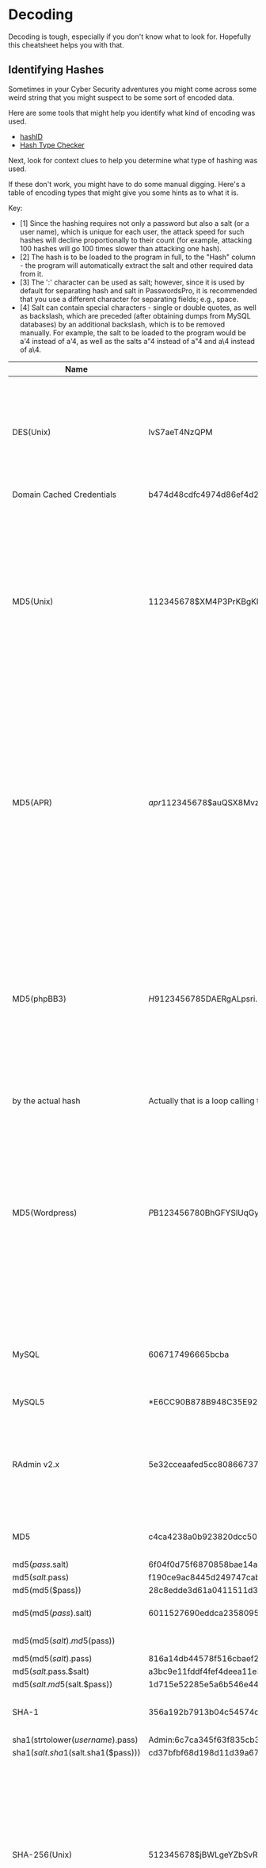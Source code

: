 # Decoding

Decoding is tough, especially if you don't know what to look for. Hopefully this cheatsheet helps you with that.

## Identifying Hashes
Sometimes in your Cyber Security adventures you might come across some weird string that you might suspect to be some sort of encoded data.

Here are some tools that might help you identify what kind of encoding was used.
- [hashID](https://github.com/psypanda/hashID)
- [Hash Type Checker](https://md5hashing.net/hash_type_checker/)

Next, look for context clues to help you determine what type of hashing was used.

If these don't work, you might have to do some manual digging.
Here's a table of encoding types that might give you some hints as to what it is.

Key:
- [1] Since the hashing requires not only a password but also a salt (or a user name), which is unique for each user, the attack speed for such hashes will decline proportionally to their count (for example, attacking
100 hashes will go 100 times slower than attacking one hash).
- [2] The hash is to be loaded to the program in full, to the "Hash" column - the program will automatically extract the salt and other required data from it.
- [3] The ':' character can be used as salt; however, since it is used by default for separating hash and salt in PasswordsPro, it is recommended that you use a different character for separating fields; e.g., space.
- [4] Salt can contain special characters - single or double quotes, as well as backslash, which are preceded (after obtaining dumps from MySQL databases) by an additional backslash, which is to be removed manually. For
example, the salt to be loaded to the program would be a'4 instead of a\'4, as well as the salts a"4 instead of a\"4 and a\4 instead of a\\4.

|Name|Example|Use|Length|Description|Algorithm|Key|
|-|-|-|-|-|-|-|
|DES(Unix)|IvS7aeT4NzQPM|Used in Linux and other similar OS|13 characters|The first two characters are the salt (random characters; in our example the salt is the string "Iv"), then there follows the actual hash||[1] [2]|
|Domain Cached Credentials|b474d48cdfc4974d86ef4d24904cdd91|Used for caching passwords of Windows domain|16 bytes||MD4(MD4(Unicode($pass)).Unicode(strtolower($username)))|[1]|
|MD5(Unix)|$1$12345678$XM4P3PrKBgKNnTaqG9P0T/|Used in Linux and other similar OS|34 characters|The hash begins with the $1$ signature, then there goes the salt (up to 8 random characters; in our example the salt is the string "12345678"), then there goes one more $ character, followed by the actual hash|Actually that is a loop calling the MD5 algorithm 2000 times|[1] [2]|
|MD5(APR)|$apr1$12345678$auQSX8Mvzt.tdBi4y6Xgj.|Used in Linux and other similar OS|37 characters|The hash begins with the $apr1$ signature, then there goes the salt (up to 8 random characters; in our example the salt is the string "12345678"), then there goes one more $ character, followed by the actual hash|Actually that is a loop calling the MD5 algorithm 2000 times|[1] [2]|
|MD5(phpBB3)|$H$9123456785DAERgALpsri.D9z3ht120|Used in phpBB 3.x.x.|34 characters|The hash begins with the $H$ signature, then there goes one character (most often the number '9'), then there goes the salt (8 random characters; in our example the salt is the string "12345678"), followed
by the actual hash|Actually that is a loop calling the MD5 algorithm 2048 times|[1] [2]|
|MD5(Wordpress)|$P$B123456780BhGFYSlUqGyE6ErKErL01|Used in Wordpress|34 characters|The hash begins with the $P$ signature, then there goes one character (most often the number 'B'), then there goes the salt (8 random characters; in our example the salt is the string "12345678"), followed by the actual hash|Actually that is a loop calling the MD5 algorithm 8192 times|[1] [2]|
|MySQL|606717496665bcba|Used in the old versions of MySQL|  8 bytes|The hash consists of two DWORDs, each not exceeding the value of 0x7fffffff|||
|MySQL5|*E6CC90B878B948C35E92B003C792C46C58C4AF40|Used in the new versions of MySQL|20 bytes|SHA-1(SHA-1($pass))|The hashes are to be loaded to the program without the asterisk that stands in the beginning of each hash||
|RAdmin v2.x|5e32cceaafed5cc80866737dfb212d7f|Used in the application Remote Administrator v2.x|16 bytes|The password is padded with zeros to the length of 100 bytes, then that entire string is hashed with the MD5 algorithm|||
|MD5|c4ca4238a0b923820dcc509a6f75849b|Used in phpBB v2.x, Joomla version below 1.0.13 and many other forums and CMS| 16 bytes|Same as the md5() function in PHP|||
|md5($pass.$salt)|6f04f0d75f6870858bae14ac0b6d9f73:1234|Used in WB News, Joomla version 1.0.13 and higher|16 bytes|   ||[1]|
|md5($salt.$pass)|f190ce9ac8445d249747cab7be43f7d5:12|Used in osCommerce, AEF, Gallery and other CMS|16 bytes|||[1]|
|md5(md5($pass))|28c8edde3d61a0411511d3b1866f0636|Used in e107, DLE, AVE, Diferior, Koobi and other CMS|16 bytes|  |||
|md5(md5($pass).$salt)|6011527690eddca23580955c216b1fd2:wQ6|  Used in vBulletin, IceBB|16 bytes|||[1] [3] [4]|
|md5(md5($salt).md5($pass))|   |81f87275dd805aa018df8befe09fe9f8:wH6_S|Used in IPB|16 bytes| |[1] [3]|
|md5(md5($salt).$pass)|816a14db44578f516cbaef25bd8d8296:1234|Used in MyBB|16 bytes|||[1]|
|md5($salt.$pass.$salt)|a3bc9e11fddf4fef4deea11e33668eab:1234|Used in TBDev|16 bytes|||[1]|
|md5($salt.md5($salt.$pass))|1d715e52285e5a6b546e442792652c8a:1234|Used in DLP|16 bytes|   ||[1]|
|SHA-1|356a192b7913b04c54574d18c28d46e6395428ab|Used in many forums and CMS|20 bytes|Same as the sha1() function in PHP| ||
|sha1(strtolower($username).$pass)| Admin:6c7ca345f63f835cb353ff15bd6c5e052ec08e7a|Used in SMF|20 bytes|||[1]|
|sha1($salt.sha1($salt.sha1($pass)))|cd37bfbf68d198d11d39a67158c0c9cddf34573b:1234|Used in Woltlab BB|20 bytes|||[1]|
|SHA-256(Unix)|$5$12345678$jBWLgeYZbSvREnuBr5s3gp13vqiKSNK1rkTk9zYE1v0|Used in Linux and other similar OS|55 characters|The hash begins with the $5$ signature, then there goes the salt (up to 8 random characters; in our example the salt is the string "12345678"), then there goes one more $ character, followed by the actual
hash|Actually that is a loop calling the SHA-256 algorithm 5000 times|[1] [2]|
|SHA-512(Unix)|$6$12345678$U6Yv5E1lWn6mEESzKen42o6rbEmFNLlq6Ik9X3reMXY3doKEuxrcDohKUx0Oxf44aeTIxGEjssvtT1aKyZHjs|Used in Linux and other similar OS|98 characters|The hash begins with the $6$ signature, then there goes the salt (up to 8 random characters; in our example the salt is the string "12345678"), then there goes one more $ character, followed by the actual hash| Actually that is a loop calling the SHA-512 algorithm 5000 times|[1] [2]|
|SHA-1(Django) = sha1($salt.$pass)|sha1$12345678$90fbbcf2b72b5973ae42cd3a19ab4ae8a1bd210b|12345678 is salt (in the hexadecimal format), 90fbbcf2b72b5973ae42cd3a19ab4ae8a1bd210b is SHA-1 hash.|||
|SHA-256(Django) = SHA-256($salt.$pass)| sha256$12345678$154c4c511cbb166a317c247a839e46cac6d9208af5b015e1867a84cd9a56007b|12345678 is salt (in the hexadecimal format),154c4c511cbb166a317c247a839e46cac6d9208af5b015e1867a84cd9a56007b is SHA-256 hash.|   |   |
|SHA-384(Django) = SHA-384($salt.$pass)|sha384$12345678$c0be393a500c7d42b1bd03a1a0a76302f7f472fc132f11ea6373659d0bd8675d04e12d8016d83001c327f0ab70843dd5|12345678 is salt (in the hexadecimal format), c0be393a500c7d42b1bd03a1a0a76302f7f472fc132f11ea6373659d0bd8675d04e12d8016d83001c327f0ab70843dd5 is SHA-384 hash.|   |   |
|SHA-1(ManGOS)|   | ||  |sha1(strtoupper($username).':'.$pass)|   |
|SHA-1(ManGOS2)|   | ||  |sha1($username.':'.$pass)|   |
|MD5(Custom)|   | ||  |'=='.md5(md5(md5($pass).md5($pass).md5($pass).md5($pass)))|   |
|md5(3 x strtoupper(md5($pass)))|   | ||  |md5(strtoupper(md5(strtoupper(md5(strtoupper(md5($pass)))))))|   |

## Steganography
> The practice of concealing messages or information within other nonsecret text or data

For every file given, use UNIX's `file` command to first determine what type of file you are looking at.

Some other useful commands would be `strings` or `grep`.

Some tools that are applicable to all files that might have stuff hidden in them would be `foremost` or `binwalk`.

### Images
Some tools specific to images would be `stepic`, `steghide`, or `stegdetect`.

Tools
- Digital Ink Toolkit
- GIMP
- Photoshop

### Audio
Tools
- Audacity


## Useful tools

